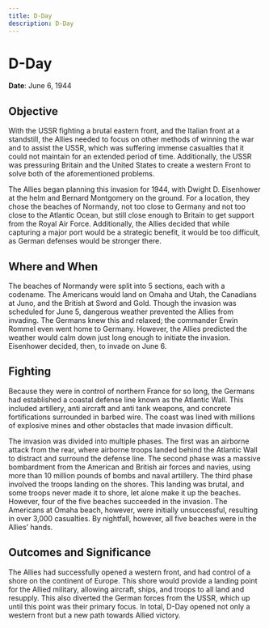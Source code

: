 ```yaml
---
title: D-Day
description: D-Day
---
```


# D-Day

**Date**: June 6, 1944

## Objective

With the USSR fighting a brutal eastern front, and the Italian front at a standstill, the Allies needed to focus on other methods of winning the war and to assist the USSR, which was suffering immense casualties that it could not maintain for an extended period of time. Additionally, the USSR was pressuring Britain and the United States to create a western Front to solve both of the aforementioned problems.

The Allies began planning this invasion for 1944, with Dwight D. Eisenhower at the helm and Bernard Montgomery on the ground. For a location, they chose the beaches of Normandy, not too close to Germany and not too close to the Atlantic Ocean, but still close enough to Britain to get support from the Royal Air Force. Additionally, the Allies decided that while capturing a major port would be a strategic benefit, it would be too difficult, as German defenses would be stronger there.

## Where and When

The beaches of Normandy were split into 5 sections, each with a codename. The Americans would land on Omaha and Utah, the Canadians at Juno, and the British at Sword and Gold. Though the invasion was scheduled for June 5, dangerous weather prevented the Allies from invading. The Germans knew this and relaxed; the commander Erwin Rommel even went home to Germany. However, the Allies predicted the weather would calm down just long enough to initiate the invasion. Eisenhower decided, then, to invade on June 6.

## Fighting

Because they were in control of northern France for so long, the Germans had established a coastal defense line known as the Atlantic Wall. This included artillery, anti aircraft and anti tank weapons, and concrete fortifications surrounded in barbed wire. The coast was lined with millions of explosive mines and other obstacles that made invasion difficult.

The invasion was divided into multiple phases. The first was an airborne attack from the rear, where airborne troops landed behind the Atlantic Wall to distract and surround the defense line. The second phase was a massive bombardment from the American and British air forces and navies, using more than 10 million pounds of bombs and naval artillery. The third phase involved the troops landing on the shores. This landing was brutal, and some troops never made it to shore, let alone make it up the beaches. However, four of the five beaches succeeded in the invasion. The Americans at Omaha beach, however, were initially unsuccessful, resulting in over 3,000 casualties. By nightfall, however, all five beaches were in the Allies’ hands.

## Outcomes and Significance

The Allies had successfully opened a western front, and had control of a shore on the continent of Europe. This shore would provide a landing point for the Allied military, allowing aircraft, ships, and troops to all land and resupply. This also diverted the German forces from the USSR, which up until this point was their primary focus. In total, D-Day opened not only a western front but a new path towards Allied victory.
